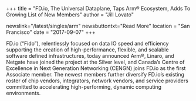 +++
title = "FD.io, The Universal Dataplane, Taps Arm® Ecosystem, Adds To Growing List of New Members"
author = "Jill Lovato"

newslink="/latest/singles/arm"
newsbuttontxt="Read More"
location = "San Francisco"
date = "2017-09-07"
+++

FD.io (“Fido”), relentlessly focused on data IO speed and efficiency supporting the creation of high-performance, flexible, and scalable software defined infrastructures, today announced Arm®, Linaro, and Netgate have joined the project at the Silver level, and Canada’s Centre of Excellence in Next Generation Networking (CENGN) joins FD.io as the first Associate member. The newest members further diversify FD.io’s existing roster of chip vendors, integrators, network vendors, and service providers committed to accelerating high-performing, dynamic computing environments.
